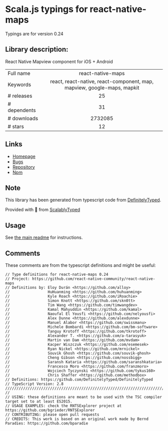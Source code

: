
# Scala.js typings for react-native-maps

Typings are for version 0.24

## Library description:
React Native Mapview component for iOS + Android

|                    |                 |
| ------------------ | :-------------: |
| Full name          | react-native-maps |
| Keywords           | react, react-native, react-component, map, mapview, google-maps, mapkit |
| # releases         | 25 |
| # dependents       | 31 |
| # downloads        | 2732085 |
| # stars            | 12 |

## Links
- [Homepage](https://github.com/react-native-community/react-native-maps#readme)
- [Bugs](https://github.com/react-native-community/react-native-maps/issues)
- [Repository](https://github.com/react-native-community/react-native-maps)
- [Npm](https://www.npmjs.com/package/react-native-maps)
    


## Note
This library has been generated from typescript code from [DefinitelyTyped](https://definitelytyped.org).

Provided with :purple_heart: from [ScalablyTyped](https://github.com/oyvindberg/ScalablyTyped)

## Usage
See [the main readme](../../readme.md) for instructions.

## Comments

These comments are from the typescript definitions and might be useful:
```
// Type definitions for react-native-maps 0.24
// Project: https://github.com/react-native-community/react-native-maps
// Definitions by: Eloy Durán <https://github.com/alloy>
//                 HuHuanming <https://github.com/huhuanming>
//                 Kyle Roach <https://github.com/iRoachie>
//                 Simon Knott <https://github.com/skn0tt>
//                 Tim Wang <https://github.com/timwangdev>
//                 Kamal Mahyuddin <https://github.com/kamal>
//                 Naoufal El Yousfi <https://github.com/nelyousfi>
//                 Alex Dunne <https://github.com/alexdunne>
//                 Manuel Alabor <https://github.com/swissmanu>
//                 Michele Bombardi <https://github.com/bm-software>
//                 Tanguy Krotoff <https://github.com/tkrotoff>
//                 Alexander T. <https://github.com/a-tarasyuk>
//                 Martin van Dam <https://github.com/mvdam>
//                 Kacper Wiszczuk <https://github.com/esemesek>
//                 Ryan Nickel <https://github.com/mrnickel>
//                 Souvik Ghosh <https://github.com/souvik-ghosh>
//                 Cheng Gibson <https://github.com/nossbigg>
//                 Saransh Kataria <https://github.com/saranshkataria>
//                 Francesco Moro <https://github.com/franzmoro>
//                 Wojciech Tyczynski <https://github.com/tykus160>
//                 Chris Shaffer <https://github.com/methodbox>
// Definitions: https://github.com/DefinitelyTyped/DefinitelyTyped
// TypeScript Version: 2.8
///////////////////////////////////////////////////////////////////////////////////////////////////////////////////////////
//
// USING: these definitions are meant to be used with the TSC compiler target set to at least ES2015.
// USAGE EXAMPLES: check the RNTSExplorer project at https://github.com/bgrieder/RNTSExplorer
// CONTRIBUTING: please open pull requests
// CREDITS: This work is based on an original work made by Bernd Paradies: https://github.com/bparadie

```

